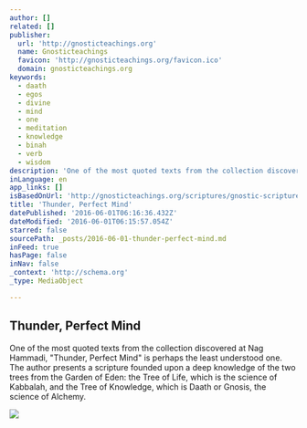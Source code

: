 ```yaml
---
author: []
related: []
publisher:
  url: 'http://gnosticteachings.org'
  name: Gnosticteachings
  favicon: 'http://gnosticteachings.org/favicon.ico'
  domain: gnosticteachings.org
keywords:
  - daath
  - egos
  - divine
  - mind
  - one
  - meditation
  - knowledge
  - binah
  - verb
  - wisdom
description: 'One of the most quoted texts from the collection discovered at Nag Hammadi, "Thunder, Perfect Mind" is perhaps the least understood one. The author presents a scripture founded upon a deep knowledge of the two trees from the Garden of Eden: the Tree of Life, which is the science of Kabbalah, and the Tree of Knowledge, which is Daath or Gnosis, the science of Alchemy.'
inLanguage: en
app_links: []
isBasedOnUrl: 'http://gnosticteachings.org/scriptures/gnostic-scriptures/307-thunder-perfect-mind.html'
title: 'Thunder, Perfect Mind'
datePublished: '2016-06-01T06:16:36.432Z'
dateModified: '2016-06-01T06:15:57.054Z'
starred: false
sourcePath: _posts/2016-06-01-thunder-perfect-mind.md
inFeed: true
hasPage: false
inNav: false
_context: 'http://schema.org'
_type: MediaObject

---
```

<article style=""><h1>Thunder, Perfect Mind</h1><p>One of the most quoted texts from the collection discovered at Nag Hammadi, "Thunder, Perfect Mind" is perhaps the least understood one. The author presents a scripture founded upon a deep knowledge of the two trees from the Garden of Eden: the Tree of Life, which is the science of Kabbalah, and the Tree of Knowledge, which is Daath or Gnosis, the science of Alchemy.</p><img src="http://gnosticteachings.org/images/stories/greek/helen-of-troy.jpg" /></article>